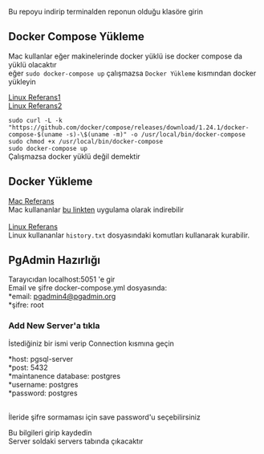 Bu repoyu indirip terminalden reponun olduğu klasöre girin

## Docker Compose Yükleme

Mac kullanlar eğer makinelerinde docker yüklü ise docker compose da yüklü olacaktır<br/>
eğer `sudo docker-compose up` çalışmazsa `Docker Yükleme` kısmından docker yükleyin<br/>

[Linux Referans1](https://docs.docker.com/compose/install/)<br/>
[Linux Referans2](https://linuxhint.com/postgresql_docker/)<br/>

`sudo curl -L -k "https://github.com/docker/compose/releases/download/1.24.1/docker-compose-$(uname -s)-\$(uname -m)" -o /usr/local/bin/docker-compose` <br/>
`sudo chmod +x /usr/local/bin/docker-compose` <br/>
`sudo docker-compose up`<br/>
Çalışmazsa docker yüklü değil demektir<br/>

## Docker Yükleme

[Mac Referans](https://docs.docker.com/docker-for-mac/install/)<br/>
Mac kullananlar [bu linkten](https://hub.docker.com/editions/community/docker-ce-desktop-mac/) uygulama olarak indirebilir<br/>
<br/>
[Linux Referans](https://docs.docker.com/engine/install/ubuntu/)<br/>
Linux kullananlar `history.txt` dosyasındaki komutları kullanarak kurabilir.<br/>

## PgAdmin Hazırlığı

Tarayıcıdan localhost:5051 'e gir <br/>
Email ve şifre docker-compose.yml dosyasında:<br/>
*email: pgadmin4@pgadmin.org <br/>
*şifre: root <br/>

### Add New Server'a tıkla

İstediğiniz bir ismi verip Connection kısmına geçin <br/>

*host: pgsql-server
<br/>
*post: 5432<br/>
*maintanence database: postgres<br/>
*username: postgres<br/>
*password: postgres<br/>

<br/>
İleride şifre sormaması için save password'u seçebilirsiniz
<br/>

Bu bilgileri girip kaydedin<br/>
Server soldaki servers tabında çıkacaktır
